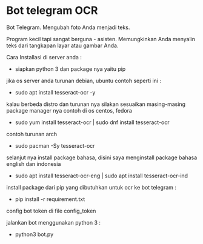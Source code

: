 # Bot telegram OCR

Bot Telegram. Mengubah foto Anda menjadi teks.

Program kecil tapi sangat berguna - asisten. Memungkinkan Anda menyalin teks dari tangkapan layar atau gambar Anda.

Cara Installasi di server anda :

- siapkan python 3 dan package nya yaitu pip

jika os server anda turunan debian, ubuntu contoh seperti ini :

- sudo apt install tesseract-ocr -y

kalau berbeda distro dan turunan nya silakan sesuaikan masing-masing package manager nya
contoh di os centos, fedora

- sudo yum install tesseract-ocr | sudo dnf install tesseract-ocr

contoh turunan arch

- sudo pacman -Sy tesseract-ocr

selanjut nya install package bahasa, disini saya menginstall package bahasa english dan indonesia

- sudo apt install tesseract-ocr-eng | sudo apt install tesseract-ocr-ind

install package dari pip yang dibutuhkan untuk ocr ke bot telegram :

- pip install -r requirement.txt

config bot token di file config_token

jalankan bot menggunakan python 3 :

- python3 bot.py